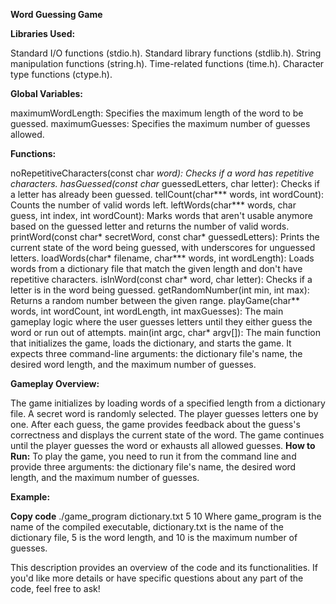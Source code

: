 **Word Guessing Game**

**Libraries Used:**

Standard I/O functions (stdio.h).
Standard library functions (stdlib.h).
String manipulation functions (string.h).
Time-related functions (time.h).
Character type functions (ctype.h).




**Global Variables:**

maximumWordLength: Specifies the maximum length of the word to be guessed.
maximumGuesses: Specifies the maximum number of guesses allowed.




**Functions:**

noRepetitiveCharacters(const char *word): Checks if a word has repetitive characters.
hasGuessed(const char* guessedLetters, char letter): Checks if a letter has already been guessed.
tellCount(char*** words, int wordCount): Counts the number of valid words left.
leftWords(char*** words, char guess, int index, int wordCount): Marks words that aren't usable anymore based on the guessed letter and returns the number of valid words.
printWord(const char* secretWord, const char* guessedLetters): Prints the current state of the word being guessed, with underscores for unguessed letters.
loadWords(char* filename, char*** words, int wordLength): Loads words from a dictionary file that match the given length and don't have repetitive characters.
isInWord(const char* word, char letter): Checks if a letter is in the word being guessed.
getRandomNumber(int min, int max): Returns a random number between the given range.
playGame(char** words, int wordCount, int wordLength, int maxGuesses): The main gameplay logic where the user guesses letters until they either guess the word or run out of attempts.
main(int argc, char* argv[]): The main function that initializes the game, loads the dictionary, and starts the game.
It expects three command-line arguments: the dictionary file's name, the desired word length, and the maximum number of guesses.



**Gameplay Overview:**

The game initializes by loading words of a specified length from a dictionary file.
A secret word is randomly selected.
The player guesses letters one by one.
After each guess, the game provides feedback about the guess's correctness and displays the current state of the word.
The game continues until the player guesses the word or exhausts all allowed guesses.
**How to Run:**
To play the game, you need to run it from the command line and provide three arguments: the dictionary file's name, the desired word length, and the maximum number of guesses.

**Example:**

**Copy code**
./game_program dictionary.txt 5 10
Where game_program is the name of the compiled executable, dictionary.txt is the name of the dictionary file, 5 is the word length, and 10 is the maximum number of guesses.

This description provides an overview of the code and its functionalities. If you'd like more details or have specific questions about any part of the code, feel free to ask!
